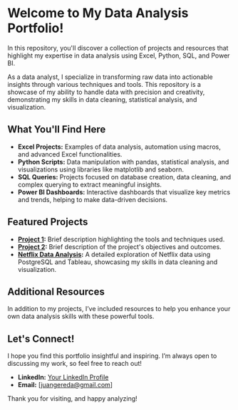 # Welcome to My Data Analysis Portfolio!

In this repository, you'll discover a collection of projects and resources that highlight my expertise in data analysis using Excel, Python, SQL, and Power BI.

As a data analyst, I specialize in transforming raw data into actionable insights through various techniques and tools. This repository is a showcase of my ability to handle data with precision and creativity, demonstrating my skills in data cleaning, statistical analysis, and visualization.

## What You'll Find Here

- **Excel Projects:** Examples of data analysis, automation using macros, and advanced Excel functionalities.
- **Python Scripts:** Data manipulation with pandas, statistical analysis, and visualizations using libraries like matplotlib and seaborn.
- **SQL Queries:** Projects focused on database creation, data cleaning, and complex querying to extract meaningful insights.
- **Power BI Dashboards:** Interactive dashboards that visualize key metrics and trends, helping to make data-driven decisions.

## Featured Projects

- **[Project 1](link-to-project):** Brief description highlighting the tools and techniques used.
- **[Project 2](link-to-project):** Brief description of the project's objectives and outcomes.
- **[Netflix Data Analysis](link-to-project):** A detailed exploration of Netflix data using PostgreSQL and Tableau, showcasing my skills in data cleaning and visualization.

## Additional Resources

In addition to my projects, I’ve included resources to help you enhance your own data analysis skills with these powerful tools.

## Let's Connect!

I hope you find this portfolio insightful and inspiring. I’m always open to discussing my work, so feel free to reach out!

- **LinkedIn:** [Your LinkedIn Profile](https://www.linkedin.com/in/jucage2000/)
- **Email:** [juangereda@gmail.com]

Thank you for visiting, and happy analyzing!
